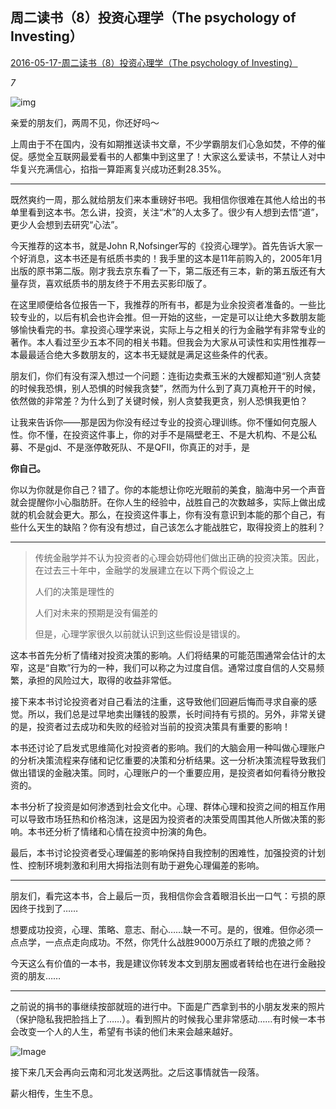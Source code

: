## 周二读书（8）投资心理学（The psychology of Investing）



[2016-05-17-周二读书（8）投资心理学（The psychology of Investing）](https://mp.weixin.qq.com/s/O_kgkR-L3CZ_xuIYNxUo5A)



*7*

![img](http://mmbiz.qpic.cn/mmbiz/SEPick5M9xjNkvzubzQBVd2tlMHPQu07iaOemMywgnBrSg87kGIicEhzs9KKN6ibeqFJmicaalat1ia4Rt30LIPgkChw/640?wx_fmt=jpeg&tp=webp&wxfrom=5)



亲爱的朋友们，两周不见，你还好吗～



上周由于不在国内，没有如期推送读书文章，不少学霸朋友们心急如焚，不停的催促。感觉全互联网最爱看书的人都集中到这里了！大家这么爱读书，不禁让人对中华复兴充满信心，掐指一算距离复兴成功还剩28.35%。



------



既然爽约一周，那么就给朋友们来本重磅好书吧。我相信你很难在其他人给出的书单里看到这本书。怎么讲，投资，关注“术”的人太多了。很少有人想到去悟“道”，更少人会想到去研究“心法”。



今天推荐的这本书，就是John R,Nofsinger写的《投资心理学》。首先告诉大家一个好消息，这本书还是有纸质书卖的！我手里的这本是11年前购入的，2005年1月出版的原书第二版。刚才我去京东看了一下，第二版还有三本，新的第五版还有大量存货，喜欢纸质书的朋友终于不用去买影印版了。



在这里顺便给各位报告一下，我推荐的所有书，都是为业余投资者准备的。一些比较专业的，以后有机会也许会推。但一开始的这些，一定是可以让绝大多数朋友能够愉快看完的书。拿投资心理学来说，实际上与之相关的行为金融学有非常专业的著作。本人看过至少五本不同的相关书籍。但我会为大家从可读性和实用性推荐一本最最适合绝大多数朋友的，这本书无疑就是满足这些条件的代表。





朋友们，你们有没有深入想过一个问题：连街边卖煮玉米的大嫂都知道“别人贪婪的时候我恐惧，别人恐惧的时候我贪婪”，然而为什么到了真刀真枪开干的时候，依然做的非常差？为什么到了关键时候，别人贪婪我更贪，别人恐惧我更怕？



让我来告诉你——那是因为你没有经过专业的投资心理训练。你不懂如何克服人性。你不懂，在投资这件事上，你的对手不是隔壁老王、不是大机构、不是公私募、不是gjd、不是涨停敢死队、不是QFII，你真正的对手，是



**你自己。**



你以为你就是你自己？错了。你的本能想让你吃光眼前的美食，脑海中另一个声音就会提醒你小心脂肪肝。在你人生的经验中，战胜自己的次数越多，实际上做出成就的机会就会更大。那么，在投资这件事上，你有没有意识到本能的那个自己，有些什么天生的缺陷？你有没有想过，自己该怎么才能战胜它，取得投资上的胜利？



------



> 传统金融学并不认为投资者的心理会妨碍他们做出正确的投资决策。因此，在过去三十年中，金融学的发展建立在以下两个假设之上
>
>  
>
>  人们的决策是理性的
>
>  人们对未来的预期是没有偏差的
>
> 
>
> 但是，心理学家很久以前就认识到这些假设是错误的。



这本书首先分析了情绪对投资决策的影响。人们将结果的可能范围通常会估计的太窄，这是“自欺”行为的一种，我们可以称之为过度自信。通常过度自信的人交易频繁，承担的风险过大，取得的收益非常低。



接下来本书讨论投资者对自己看法的注重，这导致他们回避后悔而寻求自豪的感觉。所以，我们总是过早地卖出赚钱的股票，长时间持有亏损的。另外，非常关键的是，投资者过去成功和失败的经验对当前的投资决策具有重要的影响！



本书还讨论了启发式思维简化对投资者的影响。我们的大脑会用一种叫做心理账户的分析决策流程来存储和记忆重要的决策和分析结果。这一分析决策流程导致我们做出错误的金融决策。同时，心理账户的一个重要应用，是投资者如何看待分散投资的。



本书分析了投资是如何渗透到社会文化中。心理、群体心理和投资之间的相互作用可以导致市场狂热和价格泡沫，这是因为投资者的决策受周围其他人所做决策的影响。本书还分析了情绪和心情在投资中扮演的角色。



最后，本书讨论投资者受心理偏差的影响保持自我控制的困难性，加强投资的计划性、控制环境刺激和利用大拇指法则有助于避免心理偏差的影响。



------



朋友们，看完这本书，合上最后一页，我相信你会含着眼泪长出一口气：亏损的原因终于找到了……



想要成功投资，心理、策略、意志、耐心……缺一不可。是的，很难。但你必须一点点学，一点点走向成功。不然，你凭什么战胜9000万杀红了眼的虎狼之师？



今天这么有价值的一本书，我是建议你转发本文到朋友圈或者转给也在进行金融投资的朋友……



------



之前说的捐书的事继续按部就班的进行中。下面是广西拿到书的小朋友发来的照片（保护隐私我把脸挡上了……）。看到照片的时候我心里非常感动……有时候一本书会改变一个人的人生，希望有书读的他们未来会越来越好。



![Image](http://mmbiz.qpic.cn/mmbiz/SEPick5M9xjNkvzubzQBVd2tlMHPQu07iaOIqk4ibiceibicgd45naXdm9TSZKVTqMbNZReyu5191geM39CJYgMQq3Cw/640?wx_fmt=jpeg&tp=webp&wxfrom=5&wx_lazy=1&wx_co=1)



接下来几天会再向云南和河北发送两批。之后这事情就告一段落。



薪火相传，生生不息。